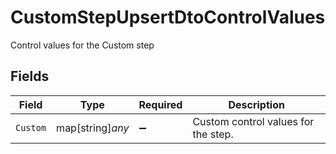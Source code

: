 # CustomStepUpsertDtoControlValues

Control values for the Custom step


## Fields

| Field                               | Type                                | Required                            | Description                         |
| ----------------------------------- | ----------------------------------- | ----------------------------------- | ----------------------------------- |
| `Custom`                            | map[string]*any*                    | :heavy_minus_sign:                  | Custom control values for the step. |